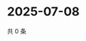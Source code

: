 # 2025-07-08

共 0 条

<!-- BEGIN ZHIHUVIDEO -->
<!-- 最后更新时间 Tue Jul 08 2025 03:10:55 GMT+0800 (China Standard Time) -->

<!-- END ZHIHUVIDEO -->
